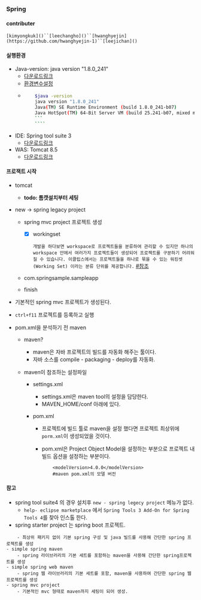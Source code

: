 ### Spring

#### contributer
`[kimyongkuk]()``[leechangho]()``[hwanghyejin](https://github.com/hwanghyejin-1)``[leejichan]()`

#### 실행환경

- Java-version: java version "1.8.0_241"
  - [다운로드링크](https://www.oracle.com/java/technologies/javase-jdk8-downloads.html)
  - [환경변수설정](https://macchiato.tistory.com/9)
  - `````bash
        $java -version
        java version "1.8.0_241"
        Java(TM) SE Runtime Environment (build 1.8.0_241-b07)
        Java HotSpot(TM) 64-Bit Server VM (build 25.241-b07, mixed mode)
        ```
        ````
    `````
- IDE: Spring tool suite 3
  - [다운로드링크](https://github.com/spring-projects/toolsuite-distribution/wiki/Spring-Tool-Suite-3)
- WAS: Tomcat 8.5
  - [다운로드링크](http://mirror.apache-kr.org/tomcat/tomcat-8/v8.5.53/bin/apache-tomcat-8.5.53-windows-x64.zip)

#### 프로잭트 시작

- tomcat

  - **todo: 톰캣설치부터 세팅**

- new -> spring legacy project

  - spring mvc project 프로젝트 생성

    - [x] workingset

      `개발을 하다보면 workspace로 프로젝트들을 분류하여 관리할 수 있지만 하나의 workspace 안에서 여러가지 프로젝트들이 생성되어 프로젝트를 구분하기 어려워 질 수 있습니다. 이클립스에서는 프로젝트들을 하나로 묶을 수 있는 워킹셋(Working Set) 이라는 분류 단위를 제공합니다.`
      [#참조](https://dololak.tistory.com/451)

  - com.springsample.sampleapp
  - finish

- 기본적인 spring mvc 프로젝트가 생성된다.

- `ctrl+f11` 프로젝트를 등록하고 실행

- pom.xml을 분석하기 전 maven

  - maven?

    - maven은 자바 프로젝트의 빌드를 자동화 해주는 툴이다.
    - 자바 소스를 compile - packaging - deploy를 자동화.

  - maven이 참조하는 설정파일

    - settings.xml

      - settings.xml은 maven tool의 설정을 담당한다.
      - MAVEN_HOME/conf 아래에 있다.

    - pom.xml

      - 프로젝트에 빌드 툴로 maven을 설정 했다면 프로젝트 최상위에 `porm.xml`이 생성되었을 것이다.
      - pom.xml은 Project Object Model을 설정하는 부분으로 프로젝트 내 빌드 옵션을 설정하는 부분이다.

        ```
            <modelVersion>4.0.0</modelVersion>
            #maven pom.xml의 모델 버전

        ```

#### 참고

- spring tool suite4 의 경우 설치후 `new - spring legecy project` 메뉴가 없다.
  - `help- eclipse marketplace` 에서 `Spring Tools 3 Add-On for Spring Tools 4`를 찾아 인스톨 한다.
- spring starter project 는 spring boot 프로젝트.

```- simple java
    - 최상위 패키지 없이 기본 spring 구성 및 java 빌드를 사용해 간단한 spring 프로젝트를 생성
- simple spring maven
    - spring 라이브러리의 기본 세트를 포함하는 maven을 사용해 간단한 spring프로젝트를 생성
- simple spring web maven
    - spring 웹 라이브러리의 기본 세트를 포함, maven을 사용하여 간단한 spring 웹 프로젝트를 생성
- spring mvc project
    - 기본적인 mvc 형태로 maven까지 세팅이 되어 생성.
```
